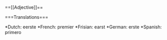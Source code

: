 ==[[Adjective]]==

===Translations===

*Dutch: eerste
*French: premier
*Frisian: earst
*German: erste
*Spanish: primero